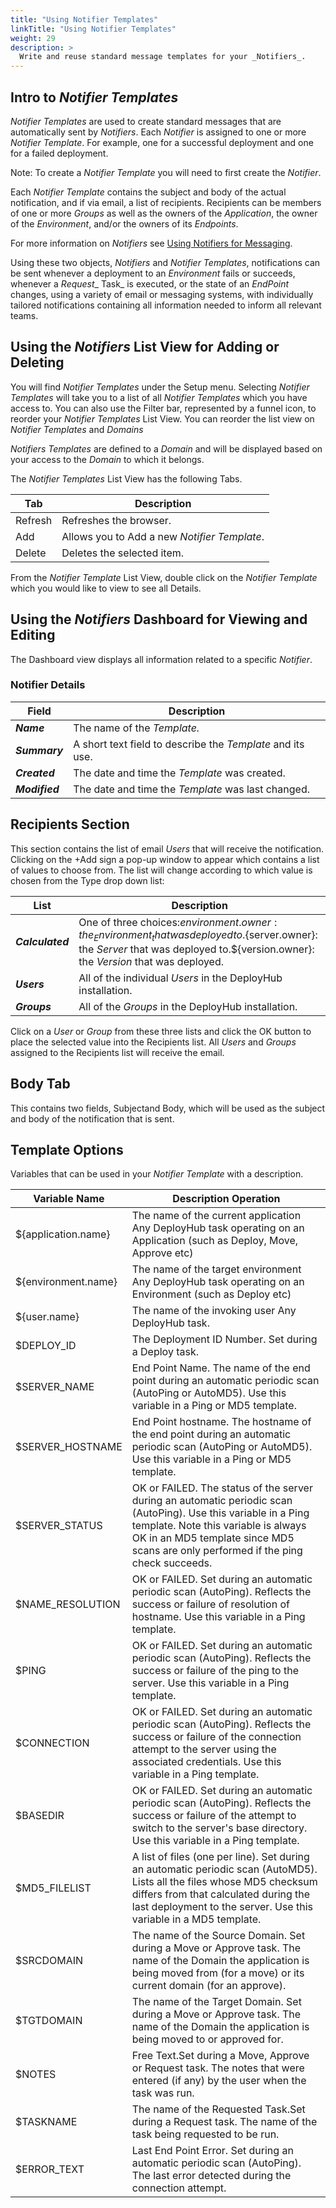 ```yaml
---
title: "Using Notifier Templates"
linkTitle: "Using Notifier Templates"
weight: 29
description: >
  Write and reuse standard message templates for your _Notifiers_.
---
```



## Intro to _Notifier Templates_
_Notifier Templates_ are used to create standard messages that are automatically sent by _Notifiers_.  Each _Notifier_ is assigned to one or more _Notifier Template_. For example, one for a successful deployment and one for a failed deployment. 

Note: To create a _Notifier Template_ you will need to first create the _Notifier_. 

Each _Notifier Template_ contains the subject and body of the actual notification, and if via email, a list of recipients. Recipients can be members of one or more _Groups_ as well as the owners of the _Application_, the owner of the _Environment_, and/or the owners of its _Endpoints_.

For more information on _Notifiers_ see [Using Notifiers for Messaging](/userguide/customizations/2-define-notifiers/).

Using these two objects, _Notifiers_ and _Notifier Templates_, notifications can be sent whenever a deployment to an _Environment_ fails or succeeds, whenever a _Request__ Task_ is executed, or the state of an _EndPoint_ changes, using a variety of email or messaging systems, with individually tailored notifications containing all information needed to inform all relevant teams.

## Using the _Notifiers_ List View for Adding or Deleting

You will find _Notifier Templates_ under the Setup menu.  Selecting _Notifier Templates_ will take you to a list of all _Notifier Templates_ which you have access to. You can also use the Filter bar, represented by a funnel icon, to reorder your _Notifier Templates_ List View.  You can reorder the list view on _Notifier Templates_ and _Domains_

_Notifiers Templates_ are defined to a _Domain_ and will be displayed based on your access to the _Domain_ to which it belongs.

The _Notifier Templates_ List View has the following Tabs.

| Tab | Description |
| --- | --- |
|Refresh | Refreshes the browser. |
| Add | Allows you to Add a new _Notifier Template_. |
| Delete | Deletes the selected item. |

From the _Notifier Template_ List View, double click on the _Notifier Template_ which you would like to view to see all Details.  

## Using the _Notifiers_ Dashboard for Viewing and Editing

The Dashboard view displays all information related to a specific _Notifier_.


### Notifier Details

| Field | Description |
| --- | --- |
| _**Name**_ | The name of the _Template._ |
| _**Summary**_ | A short text field to describe the _Template_ and its use. |
| _**Created**_ | The date and time the _Template_ was created. |
| _**Modified**_ | The date and time the _Template_ was last changed. |


## Recipients Section

This section contains the list of email _Users_ that will receive the notification. Clicking on the +Add sign a pop-up window to appear which contains a list of values to choose from. The list will change according to which value is chosen from the Type drop down list:

| List | Description |
| --- | --- |
| _**Calculated**_ | One of three choices:${environment.owner}: the _Environment_ that was deployed to.${server.owner}: the _Server_ that was deployed to.${version.owner}: the _Version_ that was deployed. |
| _**Users**_ | All of the individual _Users_ in the DeployHub installation. |
| _**Groups**_ | All of the _Groups_ in the DeployHub installation. |

Click on a _User_ or _Group_ from these three lists and click the OK button to place the selected value into the Recipients list. All _Users_ and _Groups_ assigned to the Recipients list will receive the email.

## Body Tab

This contains two fields, Subjectand Body, which will be used as the subject and body of the notification that is sent.

## Template Options

Variables that can be used in your _Notifier Template_ with a description.

|Variable Name|  Description Operation |
|---|---|
|${application.name}|The name of the current application	Any DeployHub task operating on an Application (such as Deploy, Move, Approve etc)|
|${environment.name}|The name of the target environment	Any DeployHub task operating on an Environment (such as Deploy etc)|
|${user.name}|The name of the invoking user	Any DeployHub task.|
|$DEPLOY_ID|The Deployment ID Number. Set during a Deploy task.|
|$SERVER_NAME|End Point Name. The name of the end point during an automatic periodic scan (AutoPing or AutoMD5). Use this variable in a Ping or MD5 template.|
|$SERVER_HOSTNAME| End Point hostname. The hostname of the end point during an automatic periodic scan (AutoPing or AutoMD5). Use this variable in a Ping or MD5 template.|
|$SERVER_STATUS| OK or FAILED. The status of the server during an automatic periodic scan (AutoPing). Use this variable in a Ping template. Note this variable is always OK in an MD5 template since MD5 scans are only performed if the ping check succeeds.|
|$NAME_RESOLUTION | OK or FAILED. Set during an automatic periodic scan (AutoPing). Reflects the success or failure of resolution of hostname. Use this variable in a Ping template.|
|$PING|OK or FAILED. Set during an automatic periodic scan (AutoPing). Reflects the success or failure of the ping to the server. Use this variable in a Ping template.|
|$CONNECTION| OK or FAILED. Set during an automatic periodic scan (AutoPing). Reflects the success or failure of the connection attempt to the server using the associated credentials. Use this variable in a Ping template.|
|$BASEDIR|OK or FAILED. Set during an automatic periodic scan (AutoPing). Reflects the success or failure of the attempt to switch to the server's base directory. Use this variable in a Ping template.
|$MD5_FILELIST|A list of files (one per line). Set during an automatic periodic scan (AutoMD5). Lists all the files whose MD5 checksum differs from that calculated during the last deployment to the server. Use this variable in a MD5 template.|
|$SRCDOMAIN|The name of the Source Domain. Set during a Move or Approve task. The name of the Domain the application is being moved from (for a move) or its current domain (for an approve).|
|$TGTDOMAIN|The name of the Target Domain. Set during a Move or Approve task. The name of the Domain the application is being moved to or approved for.|
|$NOTES|Free Text.Set during a Move, Approve or Request task. The notes that were entered (if any) by the user when the task was run.|
|$TASKNAME|The name of the Requested Task.Set during a Request task. The name of the task being requested to be run.|
|$ERROR_TEXT| Last End Point Error. Set during an automatic periodic scan (AutoPing). The last error detected during the connection attempt.|
